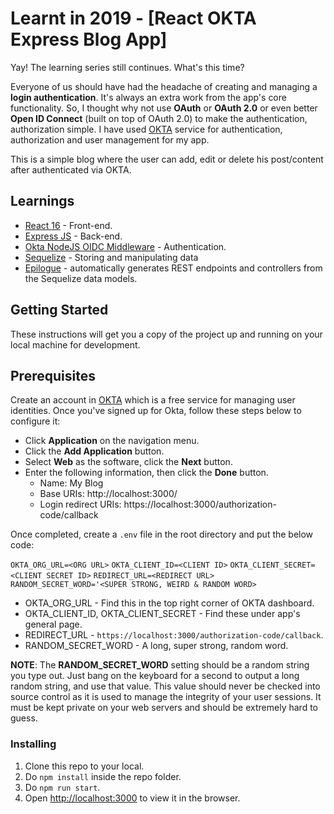 # Learnt in 2019 - [React OKTA Express Blog App]

Yay! The learning series still continues. What's this time?

Everyone of us should have had the headache of creating and managing a **login authentication**. It's always an extra work from the app's core functionality. So, I thought why not use **OAuth** or **OAuth 2.0** or even better **Open ID Connect** (built on top of OAuth 2.0) to make the authentication, authorization simple. I have used [OKTA](https://developer.okta.com/) service for authentication, authorization and user management for my app.

This is a simple blog where the user can add, edit or delete his post/content after authenticated via OKTA.

## Learnings

* [React 16](https://reactjs.org/) - Front-end.
* [Express JS](https://expressjs.com/) - Back-end.
* [Okta NodeJS OIDC Middleware](https://github.com/okta/okta-oidc-js/tree/master/packages/oidc-middleware) - Authentication.
* [Sequelize](https://github.com/sequelize/sequelize) - Storing and manipulating data
* [Epilogue](https://github.com/dchester/epilogue) - automatically generates REST endpoints and controllers from the Sequelize data models.

## Getting Started

These instructions will get you a copy of the project up and running on your local machine for development.

## Prerequisites

Create an account in [OKTA](https://developer.okta.com/) which is a free service for managing user identities.
Once you've signed up for Okta, follow these steps below to configure it:

* Click **Application** on the navigation menu.
* Click the **Add Application** button.
* Select **Web** as the software, click the **Next** button.
* Enter the following information, then click the **Done** button.
    * Name: My Blog
    * Base URIs: http://localhost:3000/
    * Login redirect URIs: https://localhost:3000/authorization-code/callback

Once completed, create a ```.env``` file in the root directory and put the below code:

```OKTA_ORG_URL=<ORG URL>```
```OKTA_CLIENT_ID=<CLIENT ID>```
```OKTA_CLIENT_SECRET=<CLIENT SECRET ID>```
```REDIRECT_URL=<REDIRECT URL>```
```RANDOM_SECRET_WORD='<SUPER STRONG, WEIRD & RANDOM WORD>```

* OKTA_ORG_URL - Find this in the top right corner of OKTA dashboard.
* OKTA_CLIENT_ID, OKTA_CLIENT_SECRET - Find these under app's general page.
* REDIRECT_URL - ```https://localhost:3000/authorization-code/callback```.
* RANDOM_SECRET_WORD - A long, super strong, random word.

**NOTE**: The **RANDOM_SECRET_WORD** setting should be a random string you type out. Just bang on the keyboard for a second to output a long random string, and use that value. This value should never be checked into source control as it is used to manage the integrity of your user sessions. It must be kept private on your web servers and should be extremely hard to guess.

### Installing

1. Clone this repo to your local.
2. Do ```npm install``` inside the repo folder.
3. Do ```npm run start```.
4. Open [http://localhost:3000](http://localhost:3000) to view it in the browser.
